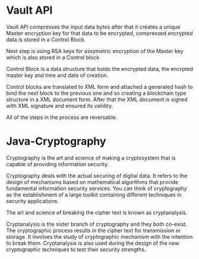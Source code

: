 # Vault API
 
Vault API compresses the input data bytes after that it creates a unique Master encryption key for that data to be encrypted, compressed encrypted data is stored in a Control Block. 

Next step is using RSA keys for assymetric encryption of the Master key which is also stored in a Control block.

Control Block is a data structure that holds the encrypted data, the encrpted master key and time and date of creation. 

Control blocks are translated to XML form and attached a generated hash to bind the next block to the previous one and so creating a blockchain type structure in a XML document form.
After that the XML document is signed with XML signature and ensured its validity.

All of the steps in the process are reversable.

# Java-Cryptography
Cryptography is the art and science of making a cryptosystem that is capable of providing information security.

Cryptography deals with the actual securing of digital data. It refers to the design of mechanisms based on mathematical algorithms that provide fundamental information 
security services. You can think of cryptography as the establishment of a large toolkit containing different techniques in security applications.

The art and science of breaking the cipher text is known as cryptanalysis.

Cryptanalysis is the sister branch of cryptography and they both co-exist. The cryptographic process results in the cipher text for transmission or storage. 
It involves the study of cryptographic mechanism with the intention to break them. Cryptanalysis is also used during the design of the new cryptographic techniques 
to test their security strengths.
 
